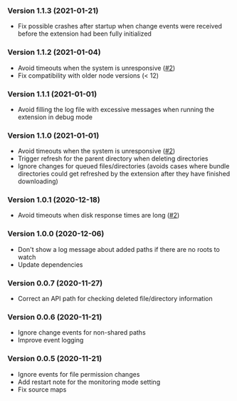 ### Version 1.1.3 (2021-01-21)

- Fix possible crashes after startup when change events were received before the extension had been fully initialized

### Version 1.1.2 (2021-01-04)

- Avoid timeouts when the system is unresponsive ([#2](https://github.com/airdcpp-web/airdcpp-share-monitor/issues/2))
- Fix compatibility with older node versions (< 12)

### Version 1.1.1 (2021-01-01)

- Avoid filling the log file with excessive messages when running the extension in debug mode

### Version 1.1.0 (2021-01-01)

- Avoid timeouts when the system is unresponsive ([#2](https://github.com/airdcpp-web/airdcpp-share-monitor/issues/2))
- Trigger refresh for the parent directory when deleting directories
- Ignore changes for queued files/directories (avoids cases where bundle directories could get refreshed by the extension after they have finished downloading)

### Version 1.0.1 (2020-12-18)

- Avoid timeouts when disk response times are long ([#2](https://github.com/airdcpp-web/airdcpp-share-monitor/issues/2))

### Version 1.0.0 (2020-12-06)

- Don't show a log message about added paths if there are no roots to watch
- Update dependencies

### Version 0.0.7 (2020-11-27)

- Correct an API path for checking deleted file/directory information

### Version 0.0.6 (2020-11-21)

- Ignore change events for non-shared paths
- Improve event logging

### Version 0.0.5 (2020-11-21)

- Ignore events for file permission changes
- Add restart note for the monitoring mode setting
- Fix source maps